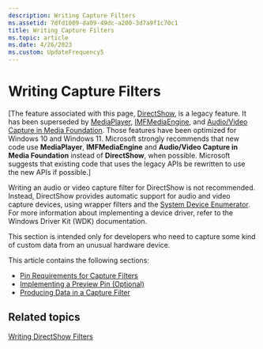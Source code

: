 ```yaml
---
description: Writing Capture Filters
ms.assetid: 7dfd1009-da09-49dc-a200-3d7a9f1c70c1
title: Writing Capture Filters
ms.topic: article
ms.date: 4/26/2023
ms.custom: UpdateFrequency5
---
```


# Writing Capture Filters

\[The feature associated with this page, [DirectShow](/windows/win32/directshow/directshow), is a legacy feature. It has been superseded by [MediaPlayer](/uwp/api/Windows.Media.Playback.MediaPlayer), [IMFMediaEngine](/windows/win32/api/mfmediaengine/nn-mfmediaengine-imfmediaengine), and [Audio/Video Capture in Media Foundation](windows/win32/medfound/audio-video-capture-in-media-foundation). Those features have been optimized for Windows 10 and Windows 11. Microsoft strongly recommends that new code use **MediaPlayer**, **IMFMediaEngine** and **Audio/Video Capture in Media Foundation** instead of **DirectShow**, when possible. Microsoft suggests that existing code that uses the legacy APIs be rewritten to use the new APIs if possible.\]

Writing an audio or video capture filter for DirectShow is not recommended. Instead, DirectShow provides automatic support for audio and video capture devices, using wrapper filters and the [System Device Enumerator](system-device-enumerator.md). For more information about implementing a device driver, refer to the Windows Driver Kit (WDK) documentation.

This section is intended only for developers who need to capture some kind of custom data from an unusual hardware device.

This article contains the following sections:

-   [Pin Requirements for Capture Filters](pin-requirements-for-capture-filters.md)
-   [Implementing a Preview Pin (Optional)](implementing-a-preview-pin--optional.md)
-   [Producing Data in a Capture Filter](producing-data-in-a-capture-filter.md)

## Related topics

<dl> <dt>

[Writing DirectShow Filters](writing-directshow-filters.md)
</dt> </dl>

 

 



